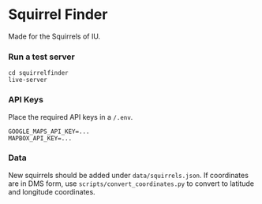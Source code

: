 # Squirrel Finder

Made for the Squirrels of IU.

### Run a test server

```
cd squirrelfinder
live-server
```

### API Keys

Place the required API keys in a `/.env`.

```
GOOGLE_MAPS_API_KEY=...
MAPBOX_API_KEY=...
```

### Data

New squirrels should be added under `data/squirrels.json`. If coordinates are in DMS form, use `scripts/convert_coordinates.py` to convert to latitude and longitude coordinates.
